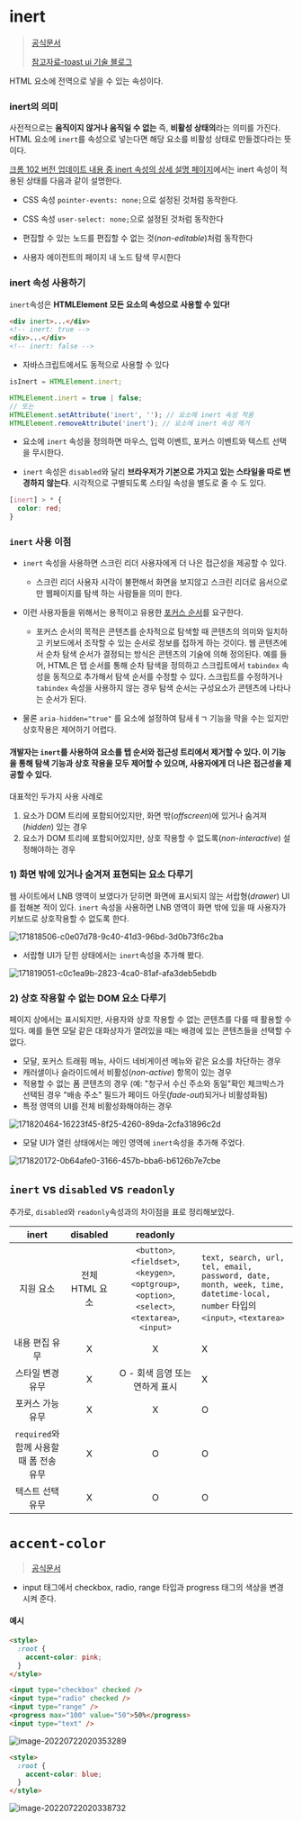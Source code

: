 # inert

> [공식문서](https://developer.mozilla.org/en-US/docs/Web/API/HTMLElement/inert)
>
> [참고자료-toast ui 기술 블로그](https://developer.mozilla.org/en-US/docs/Web/API/HTMLElement/inert)



HTML 요소에 전역으로 넣을 수 있는 속성이다.



### inert의 의미

사전적으로는 **움직이지 않거나 움직일 수 없는** 즉, **비활성 상태의**라는 의미를 가진다. HTML 요소에 `inert`를 속성으로 넣는다면 해당 요소를 비활성 상태로 만들겠다라는 뜻이다.



[크롬 102 버전 업데이트 내용 중 inert 속성의 상세 설명 페이지](https://chromestatus.com/feature/5703266176335872)에서는 inert 속성이 적용된 상태를 다음과 같이 설명한다.

- CSS 속성 `pointer-events: none;`으로 설정된 것처럼  동작한다.

- CSS 속성 `user-select: none;`으로 설정된 것처럼 동작한다

- 편집할 수 있는 노드를 편집할 수 없는 것(*non-editable*)처럼 동작한다
- 사용자 에이전트의 페이지 내 노드 탐색 무시한다



### inert 속성 사용하기

`inert`속성은 **HTMLElement 모든 요소의 속성으로 사용할 수 있다!** 



```html
<div inert>...</div>
<!-- inert: true -->
<div>...</div>
<!-- inert: false -->
```



- 자바스크립트에서도 동적으로 사용할 수 있다

```javascript
isInert = HTMLElement.inert;

HTMLElement.inert = true | false;
// 또는
HTMLElement.setAttribute('inert', ''); // 요소에 inert 속성 적용
HTMLElement.removeAttribute('inert'); // 요소에 inert 속성 제거
```

- 요소에 `inert` 속성을 정의하면 마우스, 입력 이벤트, 포커스 이벤트와 텍스트 선택을 무시한다.

- `inert` 속성은 `disabled`와 달리 **브라우저가 기본으로 가지고 있는 스타일을 따로 변경하지 않는다**. 시각적으로 구별되도록 스타일 속성을 별도로 줄 수 도 있다.

```css
[inert] > * {
  color: red;
}
```





### `inert` 사용 이점

- `inert` 속성을 사용하면 스크린 리더 사용자에게 더 나은 접근성을 제공할 수 있다.
  - 스크린 리더 사용자 시각이 불편해서 화면을 보지않고 스크린 리더로 음서으로만 웹페이지를 탐색 하는 사람들을 의미 한다.
- 이런 사용자들을 위해서는 용적이고 유용한 [포커스 순서](https://www.w3.org/WAI/WCAG22/Understanding/focus-order.html)를 요구한다.
  - 포커스 순서의 목적은 콘텐츠를 순차적으로 탐색할 때 콘텐츠의 의미와 일치하고 키보드에서 조작할 수 있는 순서로 정보를 접하게 하는 것이다. 웹 콘텐츠에서 순차 탐색 순서가 결정되는 방식은 콘텐츠의 기술에 의해 정의된다. 예를 들어, HTML은 탭 순서를 통해 순차 탐색을 정의하고 스크립트에서 `tabindex` 속성을 동적으로 추가해서 탐색 순서를 수정할 수 있다. 스크립트를 수정하거나 `tabindex` 속성을 사용하지 않는 경우 탐색 순서는 구성요소가 콘텐츠에 나타나는 순서가 된다.

- 물론 `aria-hidden="true"` 를 요소에 설정하여 탐새ㅔㄱ 기능을 막을 수는 있지만 상호작용은 제어하기 어렵다.



#### 개발자는 `inert`를 사용하여 요소를 탭 순서와 접근성 트리에서 제거할 수 있다. 이 기능을 통해 탐색 기능과 상호 작용을 모두 제어할 수 있으며, 사용자에게 더 나은 접근성을 제공할 수 있다.



대표적인 두가지 사용 사례로

1. 요소가 DOM 트리에 포함되어있지만, 화면 밖(*offscreen*)에 있거나 숨겨져(*hidden*) 있는 경우
2. 요소가 DOM 트리에 포함되어있지만, 상호 작용할 수 없도록(*non-interactive*) 설정해야하는 경우



### 1) 화면 밖에 있거나 숨겨져 표현되는 요소 다루기

웹 사이트에서 LNB 영역이 보였다가 닫히면 화면에 표시되지 않는 서랍형(*drawer*) UI를 접해본 적이 있다. `inert` 속성을 사용하면 LNB 영역이 화면 밖에 있을 때 사용자가 키보드로 상호작용할 수 없도록 한다.

![171818506-c0e07d78-9c40-41d3-96bd-3d0b73f6c2ba](https://raw.githubusercontent.com/shrewslampe/image_sever/master/img/171818506-c0e07d78-9c40-41d3-96bd-3d0b73f6c2ba.gif)



- 서랍형 UI가 닫힌 상태에서는 `inert`속성을 추가해 봤다.

![171819051-c0c1ea9b-2823-4ca0-81af-afa3deb5ebdb](https://raw.githubusercontent.com/shrewslampe/image_sever/master/img/171819051-c0c1ea9b-2823-4ca0-81af-afa3deb5ebdb.gif)



### 2) 상호 작용할 수 없는 DOM 요소 다루기

페이지 상에서는 표시되지만, 사용자와 상호 작용할 수 없는 콘텐츠를 다룰 때 활용할 수 있다. 예를 들면 모달 같은 대화상자가 열려있을 때는 배경에 있는 콘텐츠들을 선택할 수 없다.



- 모달, 포커스 트래핑 메뉴, 사이드 네비게이션 메뉴와 같은 요소를 차단하는 경우
- 캐러샐이나 슬라이드에서 비활성(*non-active*) 항목이 있는 경우
- 적용할 수 없는 폼 콘텐츠의 경우 (예: "청구서 수신 주소와 동일"확인 체크박스가 선택된 경우 "배송 주소" 필드가 페이드 아웃(*fade-out*)되거나 비활성화됨)
- 특정 영역의 UI를 전체 비활성화해야하는 경우



![171820464-16223f45-8f25-4260-89da-2cfa31896c2d](https://raw.githubusercontent.com/shrewslampe/image_sever/master/img/171820464-16223f45-8f25-4260-89da-2cfa31896c2d.gif)



- 모달 UI가 열린 상태에서는 메인 영역에 `inert`속성을 추가해 주었다.



![171820172-0b64afe0-3166-457b-bba6-b6126b7e7cbe](https://raw.githubusercontent.com/shrewslampe/image_sever/master/img/171820172-0b64afe0-3166-457b-bba6-b6126b7e7cbe.gif)



## `inert` vs `disabled` vs `readonly`

추가로, `disabled`와 `readonly`속성과의 차이점을 표로 정리해보았다.

|                  inert                   |    disabled    |                           readonly                           |                                                              |
| :--------------------------------------: | :------------: | :----------------------------------------------------------: | ------------------------------------------------------------ |
|                지원 요소                 | 전체 HTML 요소 | `<button>`, `<fieldset>`, `<keygen>`, `<optgroup>`, `<option>`, `<select>`, `<textarea>`, `<input>` | `text, search, url, tel, email, password, date, month, week, time, datetime-local, number` 타입의 `<input>`, `<textarea>` |
|              내용 편집 유무              |       X        |                              X                               | X                                                            |
|             스타일 변경 유무             |       X        |                O - 회색 음영 또는 연하게 표시                | X                                                            |
|             포커스 가능 유무             |       X        |                              X                               | O                                                            |
| `required`와 함께 사용할 때 폼 전송 유무 |       X        |                              O                               | O                                                            |
|             텍스트 선택 유무             |       X        |                              O                               | O                                                            |





# `accent-color`

> [공식문서](https://developer.mozilla.org/en-US/docs/Web/CSS/accent-color)

- input 태그에서  checkbox, radio, range 타입과 progress 태그의 색상을 변경 시켜 준다.



#### 예시

```html
<style>
  :root {
    accent-color: pink;
  }
</style>

<input type="checkbox" checked />
<input type="radio" checked />
<input type="range" />
<progress max="100" value="50">50%</progress>
<input type="text" />
```

![image-20220722020353289](https://raw.githubusercontent.com/shrewslampe/image_sever/master/img/image-20220722020353289.png)

```html
<style>
  :root {
    accent-color: blue;
  }
</style>
```

![image-20220722020338732](https://raw.githubusercontent.com/shrewslampe/image_sever/master/img/image-20220722020338732.png)